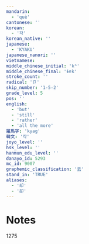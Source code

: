 ```yaml
---
mandarin:
  - 'què'
cantonese: ''
korean:
  - '각'
korean_native: ''
japanese:
  - 'KYAKU'
japanese_nanori: ''
vietnamese:
middle_chinese_initial: 'kʰ'
middle_chinese_final: 'ɨɐk'
stroke_count: ''
radical: '卩'
skip_number: '1-5-2'
grade_level: 5
pos: ''
english:
  - 'but'
  - 'still'
  - 'rather'
  - 'all the more'
羅馬字: 'kyag'
韓文: '캭'
joyo_level: ''
hsk_level: ''
hanmun_edu_level: ''
danayo_id: 5293
mc_id: 9007
graphemic_classification: '去'
stand_in: 'TRUE'
aliases:
  - '却'
  - '卻'
---
```


# Notes
1275
